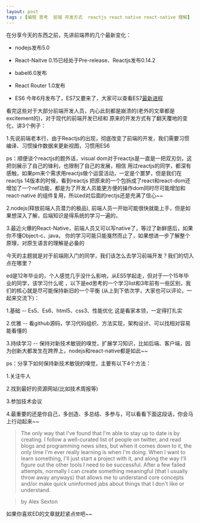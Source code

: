```yaml
---
layout: post
tags : [编程 思考  前端 开发方式  reactjs react native react-native 理解]
---
```


在分享今天的东西之前，先讲前端界的几个最新变化：

* nodejs发布5.0

* React-Naitve 0.15已经处于Pre-release、Reactjs发布0.14.2
 
* babel6.0发布

* React Router 1.0发布

* ES6 今年6月发布了，ES7又要来了，大家可以查看ES7[最新进程](https://github.com/tc39/ecma262)

看完这些对于大部分前端开发人员，内心此刻都是崩溃的(老外的文章都是excitement的)，对于现代的前端开发已经和
原来的开发方式有了翻天覆地的变化，讲3个例子：

1.先说前端老本行，由于Reactjs的出现，彻底改变了前端的开发，我们需要习惯编译、习惯操作数据来更新视图，习惯用ES6

ps：顺便谈个reactjs的题外话，visual dom对于reactjs是一直是一把双刃剑，这把剑展示了自己的锋利，也限制了自己的发展，相信
用过reactjs的同学，都深有感触，如果pm来个需求用reactjs做个运营活动，一定是个噩梦，但是我们在reactjs 14版本的时候，看到reactjs
把原来的一个包拆成了react和react-dom还增加了一个ref功能，都是为了开发人员能更方便的操作dom同时尽可能增加和react-native
的组件复用，所以ed对后面的rectjs还是充满了信心~~

2.nodejs(释放前端人员潜力的极品), 前端人员一开始可能很快就能上手，但是如果想深入了解，后端知识是得系统的学习一遍的，

3.最近火爆的React-Native，前端人员又可以写native了，等过了新鲜感后，如果你不懂Object-c、java，
你的学习可能只能戛然而止了，如果想进一步了解整个原理，对原生语言的理解是必备的

今天的主题就是对于前端刚入门的同学，我们该怎么去学习前端开发？我们的切入点在哪里？

ed是12年毕业的，个人感觉几乎没什么影响，从ES5学起走，但对于一个15年毕业的同学，该学习什么呢
，以下是ed思考的一个学习list和3年前有一些区别，我们的核心就是尽可能保持新旧的一个平衡
(从上到下依次学，大家也可以评论，一起来交流下)：

1.基础 -- Es5、Es6、html5、css3、性能优化 这是看家本领，一定得打扎实

2.优雅 -- 看github源码，学习代码组织、方法实现，架构设计、可以找相对容易能看懂的

3.持续学习 -- 保持对新技术敏锐的嗅觉，扩展学习知识，比如后端、客户端，因为创新大都发生在跨界上，nodejs和react-native都是如此~~

ps：分享下如何保持新技术敏锐的嗅觉，主要有以下4个方法：

1.关注牛人 

2.找到最好的资源网站(比如技术周报等)  

3.参加技术会议

4.最重要的还是你自己，多创造、多总结、多参与，可以看看下面这段话，你会马上行动起来~~

> The only way that I've found that I'm able to stay up to date is by creating. 
I follow a well-curated list of people on twitter, and read blogs and programming news sites, 
but when it comes down to it, the only time I'm ever really learning is when I'm doing.
When I want to learn something, I'll just start a project with it, and along 
the way I'll figure out the other tools I need to be successful. After a few failed attempts, 
normally I can create something meaningful (that I usually throw away anyways) that allows me 
to understand core concepts and/or make quick uninformed jabs about things that 
I don't like or understand.

> by Alex Sexton


如果你喜欢ED的文章就赶紧点`赞`吧~~

